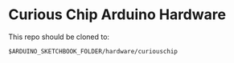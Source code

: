 # Curious Chip Arduino Hardware

This repo should be cloned to:

```
$ARDUINO_SKETCHBOOK_FOLDER/hardware/curiouschip
```
